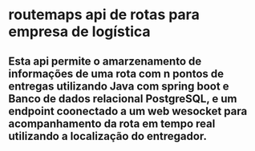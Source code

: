 # routemaps api de rotas para empresa de logística
## Esta api permite o amarzenamento de informações de uma rota com n pontos de entregas utilizando Java com spring boot e Banco de dados relacional PostgreSQL, e um endpoint coonectado a um web wesocket para acompanhamento da rota em tempo real utilizando a localização do entregador.
